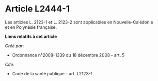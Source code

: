# Article L2444-1

Les articles L. 2123-1 et L. 2123-2 sont applicables en Nouvelle-Calédonie et en Polynésie française.

**Liens relatifs à cet article**

_Créé par_:

  - Ordonnance n°2008-1339 du 18 décembre 2008 - art. 5

_Cite_:

  - Code de la santé publique - art. L2123-1
